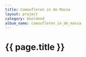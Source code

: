 ```yaml
---
title: Camoufleren in de Massa
layout: project
category: beeldend
album_name: camoufleren_in_de_massa
---
```


# {{ page.title }}
